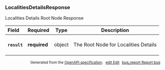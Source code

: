 <!--- This is a generated file, do not edit! -->
<!--- [START woosmap_http_schema_localitiesdetailsresponse] -->
<h3 class="schema-object" id="LocalitiesDetailsResponse">LocalitiesDetailsResponse</h3>

Localities Details Root Node Response

| Field                                                                                                          | Required     | Type   | Description                                                                                |
| :------------------------------------------------------------------------------------------------------------- | ------------ | ------ | ------------------------------------------------------------------------------------------ |
| <h4 id="LocalitiesDetailsResponse-result" class="add-link schema-object-property-key"><code>result</code></h4> | **required** | object | <div class="nonref-property-description"><p>The Root Node for Localities Details</p></div> |

<p style="text-align: right; font-size: smaller;">Generated from the <a data-label="openapi-github" href="https://github.com/woosmap/openapi-specification" title="Woosmap OpenAPI Specification" class="external">OpenAPI specification</a>.
<a data-label="openapi-github-woosmap-http-schema-localitiesdetailsresponse" data-action="edit" style="margin-left: 5px;" href="https://github.com/woosmap/openapi-specification/blob/main/specification/schemas/LocalitiesDetailsResponse.yml" title="Edit on GitHub"><span class="material-icons">edit</span> Edit</a>
<a data-label="openapi-github-woosmap-http-schema-localitiesdetailsresponse" data-action="bug" style="margin-left: 5px;" href="https://github.com/woosmap/openapi-specification/issues/new?assignees=&labels=type%3A+bug%2C+triage+me&template=bug_report.md&title=[schemas] Bug - LocalitiesDetailsResponse" title="File bug for schemas on GitHub"><span class="material-icons">bug_report</span> Report bug</a>
</p>

<!--- [END woosmap_http_schema_localitiesdetailsresponse] -->
